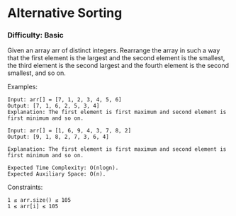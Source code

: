 # Alternative Sorting

### Difficulty: Basic

Given an array arr of distinct integers. Rearrange the array in such a way that the first element is the largest and the second element is the smallest, the third element is the second largest and the fourth element is the second smallest, and so on.

Examples:

    Input: arr[] = [7, 1, 2, 3, 4, 5, 6]
    Output: [7, 1, 6, 2, 5, 3, 4]
    Explanation: The first element is first maximum and second element is first minimum and so on.

    Input: arr[] = [1, 6, 9, 4, 3, 7, 8, 2]
    Output: [9, 1, 8, 2, 7, 3, 6, 4]

    Explanation: The first element is first maximum and second element is first minimum and so on.

    Expected Time Complexity: O(nlogn).
    Expected Auxiliary Space: O(n).

Constraints:
  
    1 ≤ arr.size() ≤ 105
    1 ≤ arr[i] ≤ 105